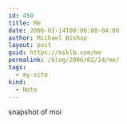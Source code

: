 ```yaml
---
id: 450
title: Me
date: 2006-02-14T00:00:00-04:00
author: Michael Bishop
layout: post
guid: https://miklb.com/me
permalink: /blog/2006/02/14/me/
tags:
  - my-site
kind:
  - Note
---
```

<p>snapshot of moi</p>
